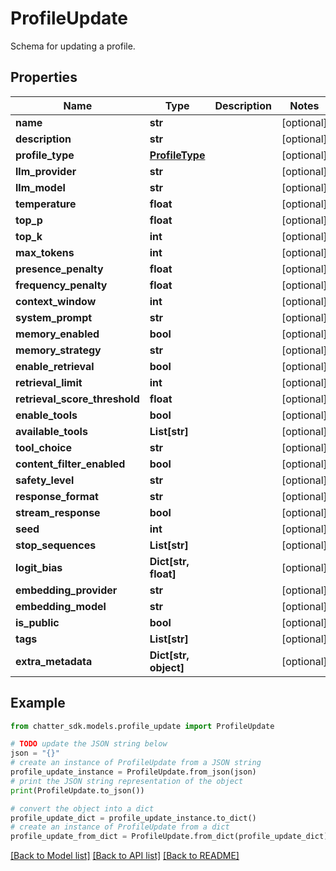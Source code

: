 # ProfileUpdate

Schema for updating a profile.

## Properties

Name | Type | Description | Notes
------------ | ------------- | ------------- | -------------
**name** | **str** |  | [optional] 
**description** | **str** |  | [optional] 
**profile_type** | [**ProfileType**](ProfileType.md) |  | [optional] 
**llm_provider** | **str** |  | [optional] 
**llm_model** | **str** |  | [optional] 
**temperature** | **float** |  | [optional] 
**top_p** | **float** |  | [optional] 
**top_k** | **int** |  | [optional] 
**max_tokens** | **int** |  | [optional] 
**presence_penalty** | **float** |  | [optional] 
**frequency_penalty** | **float** |  | [optional] 
**context_window** | **int** |  | [optional] 
**system_prompt** | **str** |  | [optional] 
**memory_enabled** | **bool** |  | [optional] 
**memory_strategy** | **str** |  | [optional] 
**enable_retrieval** | **bool** |  | [optional] 
**retrieval_limit** | **int** |  | [optional] 
**retrieval_score_threshold** | **float** |  | [optional] 
**enable_tools** | **bool** |  | [optional] 
**available_tools** | **List[str]** |  | [optional] 
**tool_choice** | **str** |  | [optional] 
**content_filter_enabled** | **bool** |  | [optional] 
**safety_level** | **str** |  | [optional] 
**response_format** | **str** |  | [optional] 
**stream_response** | **bool** |  | [optional] 
**seed** | **int** |  | [optional] 
**stop_sequences** | **List[str]** |  | [optional] 
**logit_bias** | **Dict[str, float]** |  | [optional] 
**embedding_provider** | **str** |  | [optional] 
**embedding_model** | **str** |  | [optional] 
**is_public** | **bool** |  | [optional] 
**tags** | **List[str]** |  | [optional] 
**extra_metadata** | **Dict[str, object]** |  | [optional] 

## Example

```python
from chatter_sdk.models.profile_update import ProfileUpdate

# TODO update the JSON string below
json = "{}"
# create an instance of ProfileUpdate from a JSON string
profile_update_instance = ProfileUpdate.from_json(json)
# print the JSON string representation of the object
print(ProfileUpdate.to_json())

# convert the object into a dict
profile_update_dict = profile_update_instance.to_dict()
# create an instance of ProfileUpdate from a dict
profile_update_from_dict = ProfileUpdate.from_dict(profile_update_dict)
```
[[Back to Model list]](../README.md#documentation-for-models) [[Back to API list]](../README.md#documentation-for-api-endpoints) [[Back to README]](../README.md)


